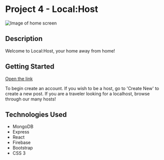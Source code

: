 # Project 4 - Local:Host
![Image of home screen](https://i.imgur.com/asiPIIR.png)

## Description
  Welcome to Local:Host, your home away from home! 


## Getting Started 
[Open the link ]()

To begin create an account. If you wish to be a host, go to 'Create New' to create a new post. If you are a traveler looking for a localhost, browse through our many hosts!


## Technologies Used 
- MongoDB
- Express
- React
- Firebase 
- Bootstrap
- CSS 3


